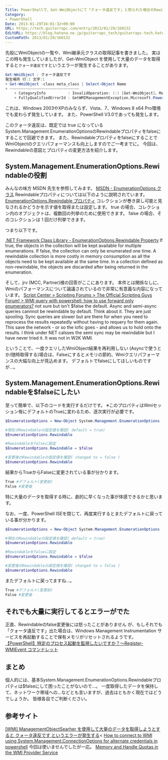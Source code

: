 ```yaml
---
Title: PowerShellで、Get-WmiObjectにて「クォータ違反です」と怒られた場合のRewindableプロパティ変更による対応とWmi処理の処理速度向上
Category:
- PowerShell
Date: 2013-01-29T16:01:32+09:00
URL: https://tech.guitarrapc.com/entry/2013/01/29/160132
EditURL: https://blog.hatena.ne.jp/guitarrapc_tech/guitarrapc-tech.hatenablog.com/atom/entry/11696248318757675298
CustomPath: 2013/01/29/160132
---
```


先般にWmiObjectの一覧や、Wmi継承元クラスの取得記事を書きました。
実はこの時も発生していましたが、Get-WmiObject を使用して大量のデータを取得すると`クォータ違反です`というエラーが発生することがあります。

```ps1
Get-WmiObject : クォータ違反です
発生場所 行:1 文字:1
+ Get-WmiObject -class meta_class | Select-Object Name
+ ~~~~~~~~~~~~~~~~~~~~~~~~~~~~~~~
    + CategoryInfo          : InvalidOperation: (:) [Get-WmiObject]、ManagementException
    + FullyQualifiedErrorId : GetWMIManagementException,Microsoft.PowerShell.Commands.GetWmiObjectCommand
```

これは、Windows 2003やXPのみならず、Vista、7、Windows 8 x64 Pro環境でも変わらず発生しています。
また、PowerShell V3.0であっても発生します。


このクォータ違反は、既定では true になっているSystem.Management.EnumerationOptionsのRewindableプロパティをfalseにすることで回避できます。
また、RewindableプロパティをfalseにすることでWmiObjectのクエリパフォーマンスも向上しますのでご一考までに。
今回は、Rewindableの意図とプロパティの変更方法を紹介します。



## System.Management.EnumerationOptions.Rewindableの役割
みんなの味方 MSDN 先生を参照してみます。
<a href="http://msdn.microsoft.com/ja-jp/library/system.management.enumerationoptions.aspx" target="_blank">MSDN - EnumerationOptions クラス</a>
Rewindableプロパティについては以下のように説明されています。
<a href="http://msdn.microsoft.com/ja-jp/library/system.management.enumerationoptions.rewindable.aspx" target="_blank">EnumerationOptions.Rewindable プロパティ</a>
コレクションが巻き戻し可能と見なされるかどうかを示す値を取得または設定します。 true  の場合、コレクション内のオブジェクトは、複数回の列挙のために使用できます。 false  の場合、そのコレクションは 1 回だけ列挙できます。

つまり以下です。

<a href="http://www.nedcomp.nl/support/origdocs/dotnetsdk/cpref/frlrfsystemmanagementenumerationoptionsclassrewindabletopic.htm" target="_blank">.NET Framework Class Library   - EnumerationOptions.Rewindable Property</a>
If true, the objects in the collection will be kept available for multiple enumerations. If false, the collection can only be enumerated one time.
A rewindable collection is more costly in memory consumption as all the objects need to be kept available at the same time. In a collection defined as non-rewindable, the objects are discarded after being returned in the enumeration.

そして、jrv (MCC, Partner)様の回答がここにあります。
本件とは関係なしに、Wmiのパフォーマンスについて論議されているので非常に有意義な内容になっています。
<a href="http://social.technet.microsoft.com/Forums/en/ITCG/thread/d7961511-96a0-4bd6-b018-6d5b31350b44" target="_blank">Script Center &gt;  Scripting Forums &gt;  The Official Scripting Guys Forum! &gt;  WMI query with powershell: how to use forward only enumerators?</a>
not sure but isn't $false the default. Async and semi-async queries cannnot be rewindable by default.  Think about it.  They are just spooling. Sync queries are slower but are there for when you need to reprocess the results repeatedly without having to requery for them again.  This save the network - or so the lofic goes - and allows us to hold onto the results.  I think under NET calsses the semi sync may be rewindable but I have never tried it.  It was not in W2K WMI.

ということで、一度クエリしたWmiObject結果を再利用しない (Asyncで使うとか/随時取得する)場合は、Falseにするとメモリの節約、Wmiクエリパフォーマンスの大幅な向上が見込めます。
デフォルトでfalseにしてほしいものですが…。

## System.Management.EnumerationOptions.Rewindableを$falseにしたい
至って簡単で、以下のコードを実行するだけです。
※このプロパティはWmiセッション毎にデフォルトのTrueに変わるため、逐次実行が必要です。

```ps1
$EnumerationOptions = New-Object System.Management.EnumerationOptions

#現在のRewindableの設定値を確認( default = true)
$EnumerationOptions.Rewindable

#Rewindableをfalseに設定
$EnumerationOptions.Rewindable = $false

#変更後のRewindableの設定値を確認( changed to = false )
$EnumerationOptions.Rewindable
```

結果からTrueからFalseに変更されている事が分かります。

```ps1
True #デフォルト(変更前)
False #変更後
```


特に大量のデータを取得する時に、劇的に早くなった事が体感できるかと思います。

なお、一度、PowerShell ISEを閉じて、再度実行するとまたデフォルトに戻っている事が分かります。

```ps1
$EnumerationOptions = New-Object System.Management.EnumerationOptions

#現在のRewindableの設定値を確認( default = true)
$EnumerationOptions.Rewindable

#Rewindableをfalseに設定
$EnumerationOptions.Rewindable = $false

#変更後のRewindableの設定値を確認( changed to = false )
$EnumerationOptions.Rewindable
```

またデフォルトに戻ってますね…。

```ps1
True #デフォルト(変更前)
False #変更後
```


## それでも大量に実行してるとエラーがでた
正直、Rewindableのfalse変更後には怒ったことがありません
が、もしそれでも「クォータ違反です」出た場合は、Windows Management Instrumentation サービスを再起動することで保有メモリがリセットされるようです。
<a href="http://blogs.technet.com/b/junichia/archive/2012/03/30/3489331.aspx" target="_blank">【PowerShell】特定のプロセス起動を監視したいですか？～Register-WMIEvent コマンドレット</a>

## まとめ
個人的には、基本System.Management.EnumerationOptions.Rewindableプロパティは$falseにして困ったことがないので…。
一度取得したデータを保持して、ネットワーク帯域への…などとも言いますが、過去はともかく現在ではどうでしょうか。
皆様各自でご判断ください。

##
## 参考サイト
<a href="http://handcraft.blogsite.org/Memo/Article/Archives/251" target="_blank">[WMI] ManagementObjectSearher を使用して大量のデータを取得しようとすると クォータ違反です というエラーが発生する</a>&lt;
<a href="http://social.technet.microsoft.com/Forums/en-US/ITCG/thread/25b87296-3d9d-4d31-b335-b21034e0669d/" target="_blank">How to connect to WMI using System.Management.ConnectionOptions for alternate credentials in powershell</a>
今回は使いませんでしたが一応。
<a href="http://blogs.technet.com/b/askperf/archive/2008/09/16/memory-and-handle-quotas-in-the-wmi-provider-service.aspx" target="_blank">Memory and Handle Quotas in the WMI Provider Service</a>
